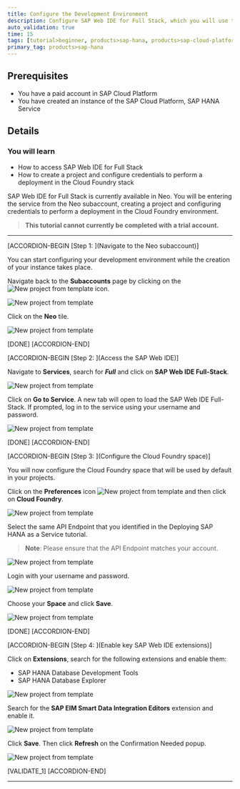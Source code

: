 ```yaml
---
title: Configure the Development Environment
description: Configure SAP Web IDE for Full Stack, which you will use to create a multi-target application based on the SAP Cloud Application Programming Model.
auto_validation: true
time: 15
tags: [tutorial>beginner, products>sap-hana, products>sap-cloud-platform\,-sap-hana-service]
primary_tag: products>sap-hana
---
```


## Prerequisites
 - You have a paid account in SAP Cloud Platform
 - You have created an instance of the SAP Cloud Platform, SAP HANA Service


## Details
### You will learn
  - How to access SAP Web IDE for Full Stack
  - How to create a project and configure credentials to perform a deployment in the Cloud Foundry stack

SAP Web IDE for Full Stack is currently available in Neo. You will be entering the service from the Neo subaccount, creating a project and configuring credentials to perform a deployment in the Cloud Foundry environment.

>**This tutorial cannot currently be completed with a trial account.**

---

[ACCORDION-BEGIN [Step 1: ](Navigate to the Neo subaccount)]

You can start configuring your development environment while the creation of your instance takes place.

Navigate back to the **Subaccounts** page by clicking on the ![New project from template](1.png) icon.

![New project from template](2.png)

Click on the **Neo** tile.

![New project from template](3.png)

[DONE]
[ACCORDION-END]

[ACCORDION-BEGIN [Step 2: ](Access the SAP Web IDE)]

Navigate to **Services**, search for ***Full*** and click on **SAP Web IDE Full-Stack**.

![New project from template](4.png)

Click on **Go to Service**. A new tab will open to load the SAP Web IDE Full-Stack. If prompted, log in to the service using your username and password.

![New project from template](5.png)

[DONE]
[ACCORDION-END]

[ACCORDION-BEGIN [Step 3: ](Configure the Cloud Foundry space)]

You will now configure the Cloud Foundry space that will be used by default in your projects.

Click on the **Preferences** icon ![New project from template](6.png) and then click on **Cloud Foundry**.

![New project from template](7.png)

Select the same API Endpoint that you identified in the Deploying SAP HANA as a Service tutorial.

>**Note**: Please ensure that the API Endpoint matches your account.

![New project from template](8.png)

Login with your username and password.

![New project from template](9.png)

Choose your **Space** and click **Save**.

![New project from template](12.png)

[DONE]
[ACCORDION-END]

[ACCORDION-BEGIN [Step 4: ](Enable key SAP Web IDE extensions)]

Click on **Extensions**, search for the following extensions and enable them:

* SAP HANA Database Development Tools
* SAP HANA Database Explorer

![New project from template](13.png)

Search for the **SAP EIM Smart Data Integration Editors** extension and enable it.

![New project from template](14.png)

Click **Save**. Then click **Refresh** on the Confirmation Needed popup.

![New project from template](15.png)

[VALIDATE_1]
[ACCORDION-END]

---
